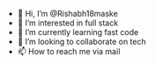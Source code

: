 - 👋 Hi, I’m @Rishabh18maske
- 👀 I’m interested in full stack
- 🌱 I’m currently learning fast code
- 💞️ I’m looking to collaborate on tech
- 📫 How to reach me via mail

<!---
Rishabh18maske/Rishabh18maske is a ✨ special ✨ repository because its `README.md` (this file) appears on your GitHub profile.
You can click the Preview link to take a look at your changes.
--->
